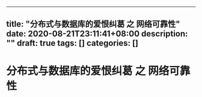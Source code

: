 
---
title: "分布式与数据库的爱恨纠葛 之 网络可靠性"
date: 2020-08-21T23:11:41+08:00
description: ""
draft: true
tags: []
categories: []
---

<!--more-->

# 分布式与数据库的爱恨纠葛 之 网络可靠性

